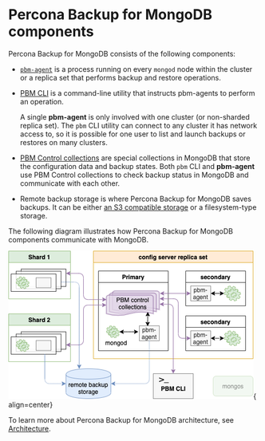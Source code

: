# Percona Backup for MongoDB components

Percona Backup for MongoDB consists of the following components:


* [`pbm-agent`](reference/glossary.md#pbm-agent) is a process running on every `mongod` node within the cluster or a replica set that performs backup and restore operations.

* [PBM CLI](reference/glossary.md#pbm-cli) is a command-line utility that instructs pbm-agents to perform an operation.

    A single **pbm-agent** is only involved with one cluster (or non-sharded replica set). The `pbm` CLI utility can connect to any cluster it has network access to, so it is possible for one user to list and launch backups or restores on many clusters.


* [PBM Control collections](reference/glossary.md#pbm-control-collections) are special collections in MongoDB that store the configuration data and backup states. Both `pbm` CLI and **pbm-agent** use PBM Control collections to check backup status in MongoDB and communicate with each other.


* Remote backup storage is where Percona Backup for MongoDB saves backups. It can be either [an S3 compatible storage](reference/glossary.md#S3-compatible-storage) or a filesystem-type storage.

The following diagram illustrates how Percona Backup for MongoDB components communicate with MongoDB.

![image](_images/pbm-architecture.png){ align=center}

To learn more about Percona Backup for MongoDB architecture, see [Architecture](details/architecture.md).
